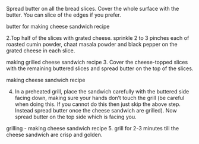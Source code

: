 Spread butter on all the bread slices. Cover the whole surface with the butter. You can slice of the edges if you prefer.

butter for making cheese sandwich recipe



2.Top half of the slices with grated cheese. sprinkle 2 to 3 pinches each of roasted cumin powder, chaat masala powder and black pepper on the grated cheese in each slice.

making grilled cheese sandwich recipe
3. Cover the cheese-topped slices with the remaining buttered slices and spread butter on the top of the slices.

making cheese sandwich recipe



4. In a preheated grill, place the sandwich carefully with the buttered side facing down, making sure your hands don’t touch the grill (be careful when doing this. If you cannot do this then just skip the above step. Instead spread butter once the cheese sandwich are grilled). Now spread butter on the top side which is facing you.

grilling - making cheese sandwich recipe
5. grill for 2-3 minutes till the cheese sandwich are crisp and golden.

